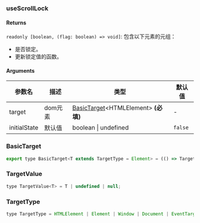 ### useScrollLock

#### Returns
`readonly [boolean, (flag: boolean) => void]`: 包含以下元素的元组：
- 是否锁定。
- 更新锁定值的函数。

#### Arguments
|参数名|描述|类型|默认值|
|---|---|---|---|
|target|dom元素|[BasicTarget](#basictarget)&lt;HTMLElement&gt;  **(必填)**|-|
|initialState|默认值|boolean \| undefined |`false`|

### BasicTarget

```js
export type BasicTarget<T extends TargetType = Element> = (() => TargetValue<T>) | TargetValue<T> | MutableRefObject<TargetValue<T>>;
```

### TargetValue

```js
type TargetValue<T> = T | undefined | null;
```

### TargetType

```js
type TargetType = HTMLElement | Element | Window | Document | EventTarget;
```